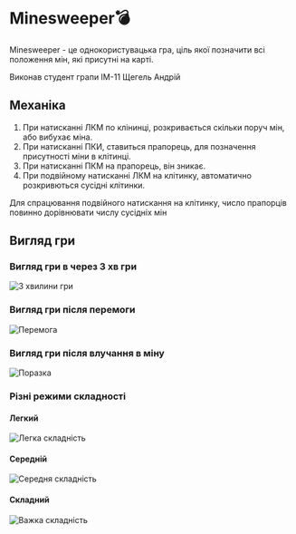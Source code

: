 # Minesweeper💣

Minesweeper - це однокористувацька гра, ціль якої позначити всі положення мін, які присутні на карті.

Виконав студент грапи ІМ-11 Щегель Андрій

## Механіка

1. При натисканні ЛКМ по клінинці, розкривається скільки поруч мін, або вибухає міна.
2. При натисканні ПКИ, ставиться прапорець, для позначення присутності міни в клітинці.
3. При натисканні ПКМ на прапорець, він зникає.
4. При подвійному натисканні ЛКМ на клітинку, автоматично розкривються сусідні клітинки.

Для спрацювання подвійного натискання на клітинку, число прапорців повинно дорівнювати числу сусідніх мін

## Вигляд гри

### Вигляд гри в через 3 хв гри
![3 хвилини гри](images/impossible.png)

### Вигляд гри після перемоги
![Перемога](images/win_screen.png)

### Вигляд гри після влучання в міну
![Поразка](images/lose_screen.png)

### Різні режими складності

#### Легкий
![Легка складність](images/easy.png)

#### Середній
![Середня складність](images/normal.png)

#### Складний
![Важка складність](images/hard.png)
